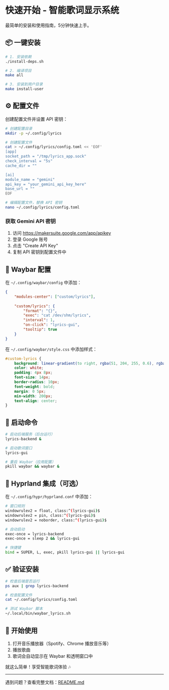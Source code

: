 # 快速开始 - 智能歌词显示系统

最简单的安装和使用指南，5分钟快速上手。

## 📦 一键安装

```bash
# 1. 安装依赖
./install-deps.sh

# 2. 编译项目
make all

# 3. 安装到用户目录
make install-user
```

## ⚙️ 配置文件

创建配置文件并设置 API 密钥：

```bash
# 创建配置目录
mkdir -p ~/.config/lyrics

# 创建配置文件
cat > ~/.config/lyrics/config.toml << 'EOF'
[app]
socket_path = "/tmp/lyrics_app.sock"
check_interval = "5s"
cache_dir = ""

[ai]
module_name = "gemini"
api_key = "your_gemini_api_key_here"
base_url = ""
EOF

# 编辑配置文件，替换 API 密钥
nano ~/.config/lyrics/config.toml
```

### 获取 Gemini API 密钥

1. 访问 https://makersuite.google.com/app/apikey
2. 登录 Google 账号
3. 点击 "Create API Key"
4. 复制 API 密钥到配置文件中

## 📱 Waybar 配置


在 `~/.config/waybar/config` 中添加：

```json
{
    "modules-center": ["custom/lyrics"],
    
    "custom/lyrics": {
        "format": "{}",
        "exec": "cat /dev/shm/lyrics",
        "interval": 1,
        "on-click": "lyrics-gui",
        "tooltip": true
    }
}
```

在 `~/.config/waybar/style.css` 中添加样式：

```css
#custom-lyrics {
    background: linear-gradient(to right, rgba(51, 204, 255, 0.6), rgba(0, 255, 153, 0.7));
    color: white;
    padding: 4px 8px;
    font-size: 14px;
    border-radius: 10px;
    font-weight: bold;
    margin: 0 5px;
    min-width: 200px;
    text-align: center;
}
```

## 🚀 启动命令

```bash
# 启动后端服务（后台运行）
lyrics-backend &

# 启动歌词窗口
lyrics-gui

# 重启 Waybar（应用配置）
pkill waybar && waybar &
```

## 🔧 Hyprland 集成（可选）

在 `~/.config/hypr/hyprland.conf` 中添加：

```bash
# 窗口规则
windowrulev2 = float, class:^(lyrics-gui)$
windowrulev2 = pin, class:^(lyrics-gui)$
windowrulev2 = noborder, class:^(lyrics-gui)$

# 自动启动
exec-once = lyrics-backend
exec-once = sleep 2 && lyrics-gui

# 快捷键
bind = SUPER, L, exec, pkill lyrics-gui || lyrics-gui
```

## ✅ 验证安装

```bash
# 检查后端是否运行
ps aux | grep lyrics-backend

# 检查配置文件
cat ~/.config/lyrics/config.toml

# 测试 Waybar 脚本
~/.local/bin/waybar_lyrics.sh
```

## 🎵 开始使用

1. 打开音乐播放器（Spotify、Chrome 播放音乐等）
2. 播放歌曲
3. 歌词会自动显示在 Waybar 和透明窗口中

就这么简单！享受智能歌词体验 🎶

---

遇到问题？查看完整文档：[README.md](README.md)
